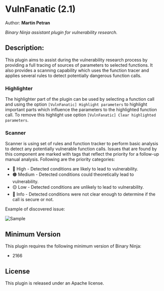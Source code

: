 
# VulnFanatic (2.1)
Author: **Martin Petran**

_Binary Ninja assistant plugin for vulnerability research._

## Description:
This plugin aims to assist during the vulnerability research process by providing a full tracing of sources of parameters to selected functions. It also provides a scanning capability which uses the function tracer and applies several rules to detect potentially dangerous function calls. 

### Highlighter

The highlighter part of the plugin can be used by selecting a function call and using the option `[VulnFanatic] Highlight parameters` to highlight important parts which influence the parameters to the highlighted function call. To remove this highlight use option `[VulnFanatic] Clear highlighted parameters`.

### Scanner 

Scanner is using set of rules and function tracker to perform basic analysis to detect any potentially vulnerable function calls. Issues that are found by this component are marked with tags that reflect the priority for a follow-up manual analysis. Following are the priority categories:

* 🔴 High - Detected conditions are likely to lead to vulnerability.
* 🟠 Medium - Detected conditions could theoretically lead to vulnerability.
* 🟡 Low - Detected conditions are unlikely to lead to vulnerability.
* 🔵 Info - Detected conditions were not clear enough to determine if the call is secure or not.

Example of discovered issue:

![Sample](https://github.com/Martyx00/VulnFanatic/blob/master/static/sample.png?raw=true "Sample")


## Minimum Version

This plugin requires the following minimum version of Binary Ninja:

 * 2166

## License

This plugin is released under an Apache license.

